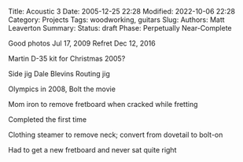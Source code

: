 Title: Acoustic 3
Date: 2005-12-25 22:28
Modified: 2022-10-06 22:28
Category: Projects
Tags: woodworking, guitars
Slug:
Authors: Matt Leaverton
Summary:
Status: draft
Phase: Perpetually Near-Complete

Good photos Jul 17, 2009
Refret Dec 12, 2016

Martin D-35 kit for Christmas 2005?

Side jig
Dale Blevins
Routing jig

Olympics in 2008, Bolt the movie

Mom iron to remove fretboard when cracked while fretting

Completed the first time

Clothing steamer to remove neck; convert from dovetail to bolt-on

Had to get a new fretboard and never sat quite right